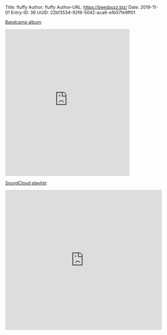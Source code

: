 Title: fluffy
Author: fluffy
Author-URL: https://beesbuzz.biz/
Date: 2019-11-01
Entry-ID: 36
UUID: 22bf3534-92f6-5042-aca6-efb57fe9ff01

[Bandcamp album](https://sockpuppet.bandcamp.com/album/novembeat-2019):

<iframe style="border: 0; width: 400px; height: 472px;" src="https://bandcamp.com/EmbeddedPlayer/album=1805216921/size=large/bgcol=ffffff/linkcol=0687f5/artwork=small/transparent=true/" seamless><a href="http://music.sockpuppet.us/album/novembeat-2019">Novembeat 2019 by Sockpuppet</a></iframe>

[SoundCloud playlist](https://soundcloud.com/plaidfluff/sets/novembeat-2019):

<iframe width="100%" height="450" scrolling="no" frameborder="no" allow="autoplay" src="https://w.soundcloud.com/player/?url=https%3A//api.soundcloud.com/playlists/913595920&color=%23ff5500&auto_play=false&hide_related=false&show_comments=true&show_user=true&show_reposts=false&show_teaser=true"></iframe>
